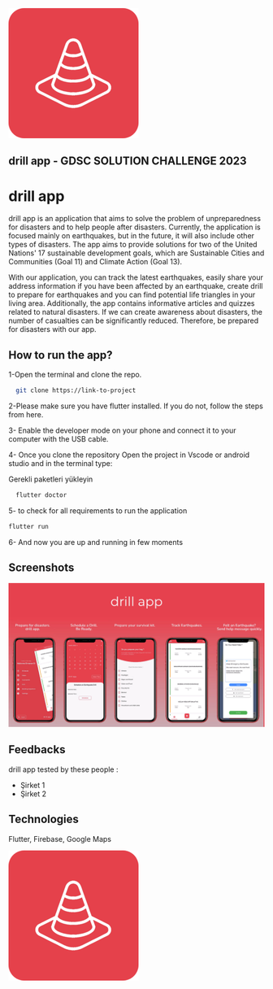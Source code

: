 
![Logo](https://raw.githubusercontent.com/emrecan-er/drillapp/main/screenshots/sized.png?token=GHSAT0AAAAAAB4UABUUR3QWTVX7CVXFQB7YZBC3VZQ)


## drill app - GDSC SOLUTION CHALLENGE 2023

  
# drill app

drill app is an application that aims to solve the problem of unpreparedness for disasters and to help people after disasters. Currently, the application is focused mainly on earthquakes, but in the future, it will also include other types of disasters. The app aims to provide solutions for two of the United Nations' 17 sustainable development goals, which are Sustainable Cities and Communities (Goal 11) and Climate Action (Goal 13).

With our application, you can track the latest earthquakes, easily share your address information if you have been affected by an earthquake, create drill to prepare for earthquakes and you can find potential life triangles in your living area. Additionally, the app contains informative articles and quizzes related to natural disasters. If we can create awareness about disasters, the number of casualties can be significantly reduced. Therefore, be prepared for disasters with our app.


## How to run the app?


1-Open the terminal and clone the repo.

```bash
  git clone https://link-to-project
```

2-Please make sure you have flutter installed. If you do not, follow the steps from here.

3- Enable the developer mode on your phone and connect it to your computer with the USB cable.

4- Once you clone the repository Open the project in Vscode or android studio and in the terminal type:

Gerekli paketleri yükleyin

```bash
  flutter doctor
```
5- to check for all requirements to run the application

```bash
flutter run
```
6- And now you are up and running in few moments



  
## Screenshots

![Uygulama Ekran Görüntüsü](https://raw.githubusercontent.com/emrecan-er/drillapp/main/screenshots/Adsız.png?token=GHSAT0AAAAAAB4UABUUOVG67LAHKTCQROMIZBC3W3Q)

  
## Feedbacks

drill app tested by these people :

- Şirket 1
- Şirket 2

  
## Technologies

Flutter,
Firebase,
Google Maps

  
![Logo](https://raw.githubusercontent.com/emrecan-er/drillapp/main/screenshots/sized.png?token=GHSAT0AAAAAAB4UABUUR3QWTVX7CVXFQB7YZBC3VZQ)


